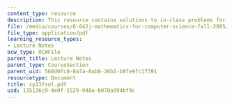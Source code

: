 ```yaml
---
content_type: resource
description: This resource contains solutions to in-class problems for week 13, friday.
file: /media/courses/6-042j-mathematics-for-computer-science-fall-2005/135136c94e0f1529948ab070a994bf9c_cp13fsol.pdf
file_type: application/pdf
learning_resource_types:
- Lecture Notes
ocw_type: OCWFile
parent_title: Lecture Notes
parent_type: CourseSection
parent_uid: 560d0fc0-0a7a-0ab0-26b1-b8fe9fc17391
resourcetype: Document
title: cp13fsol.pdf
uid: 135136c9-4e0f-1529-948a-b070a994bf9c
---
```

